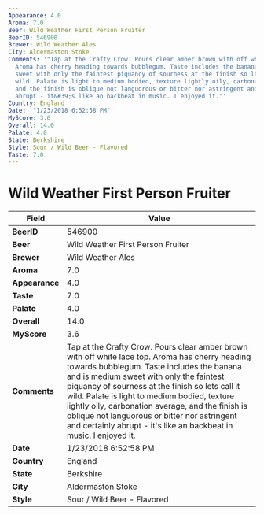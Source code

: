 ```yaml
---
Appearance: 4.0
Aroma: 7.0
Beer: Wild Weather First Person Fruiter
BeerID: 546900
Brewer: Wild Weather Ales
City: Aldermaston Stoke
Comments: '"Tap at the Crafty Crow. Pours clear amber brown with off white lace top.
  Aroma has cherry heading towards bubblegum. Taste includes the banana and is medium
  sweet with only the faintest piquancy of sourness at the finish so lets call it
  wild. Palate is light to medium bodied, texture lightly oily, carbonation average,
  and the finish is oblique not languorous or bitter nor astringent and certainly
  abrupt - it&#39;s like an backbeat in music. I enjoyed it."'
Country: England
Date: '"1/23/2018 6:52:58 PM"'
MyScore: 3.6
Overall: 14.0
Palate: 4.0
State: Berkshire
Style: Sour / Wild Beer - Flavored
Taste: 7.0
---
```


# Wild Weather First Person Fruiter

| Field         | Value |
|---------------|-------|
| **BeerID** | 546900 |
| **Beer** | Wild Weather First Person Fruiter |
| **Brewer** | Wild Weather Ales |
| **Aroma** | 7.0 |
| **Appearance** | 4.0 |
| **Taste** | 7.0 |
| **Palate** | 4.0 |
| **Overall** | 14.0 |
| **MyScore** | 3.6 |
| **Comments** | Tap at the Crafty Crow. Pours clear amber brown with off white lace top. Aroma has cherry heading towards bubblegum. Taste includes the banana and is medium sweet with only the faintest piquancy of sourness at the finish so lets call it wild. Palate is light to medium bodied, texture lightly oily, carbonation average, and the finish is oblique not languorous or bitter nor astringent and certainly abrupt - it&#39;s like an backbeat in music. I enjoyed it. |
| **Date** | 1/23/2018 6:52:58 PM |
| **Country** | England |
| **State** | Berkshire |
| **City** | Aldermaston Stoke |
| **Style** | Sour / Wild Beer - Flavored |
